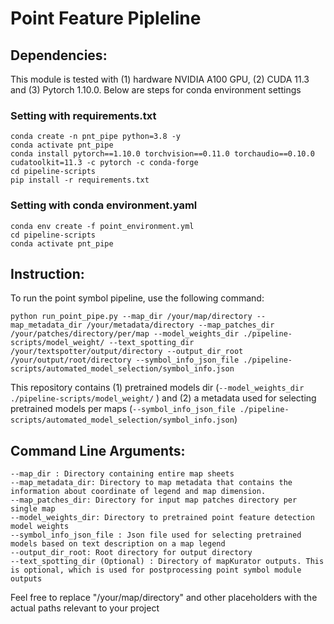 # Point Feature Pipleline

## Dependencies:

This module is tested with (1) hardware NVIDIA A100 GPU, (2) CUDA 11.3 and (3) Pytorch 1.10.0.
Below are steps for conda environment settings 

### Setting with requirements.txt
```
conda create -n pnt_pipe python=3.8 -y
conda activate pnt_pipe
conda install pytorch==1.10.0 torchvision==0.11.0 torchaudio==0.10.0 cudatoolkit=11.3 -c pytorch -c conda-forge
cd pipeline-scripts
pip install -r requirements.txt

```

### Setting with conda environment.yaml
```
conda env create -f point_environment.yml
cd pipeline-scripts
conda activate pnt_pipe
```

## Instruction:

To run the point symbol pipeline, use the following command:

``` 
python run_point_pipe.py --map_dir /your/map/directory --map_metadata_dir /your/metadata/directory --map_patches_dir /your/patches/directory/per/map --model_weights_dir ./pipeline-scripts/model_weight/ --text_spotting_dir /your/textspotter/output/directory --output_dir_root /your/output/root/directory --symbol_info_json_file ./pipeline-scripts/automated_model_selection/symbol_info.json
```


This repository contains (1) pretrained models dir  (```--model_weights_dir ./pipeline-scripts/model_weight/``` )  and (2) a metadata used for selecting pretrained models per maps (```--symbol_info_json_file ./pipeline-scripts/automated_model_selection/symbol_info.json```) 


## Command Line Arguments:

```
--map_dir : Directory containing entire map sheets
--map_metadata_dir: Directory to map metadata that contains the 
information about coordinate of legend and map dimension. 
--map_patches_dir: Directory for input map patches directory per single map 
--model_weights_dir: Directory to pretrained point feature detection model weights  
--symbol_info_json_file : Json file used for selecting pretrained models based on text description on a map legend 
--output_dir_root: Root directory for output directory  
--text_spotting_dir (Optional) : Directory of mapKurator outputs. This is optional, which is used for postprocessing point symbol module outputs

```

<!-- --cropped_legend_dir: Directory to save the cropped legend <br>
--template_dir: Directory to the legend template  <br>
--processed_legend_dir: Directory to save the processed cropped legend  <br> -->

Feel free to replace "/your/map/directory" and other placeholders with the 
actual paths relevant to your project
 

